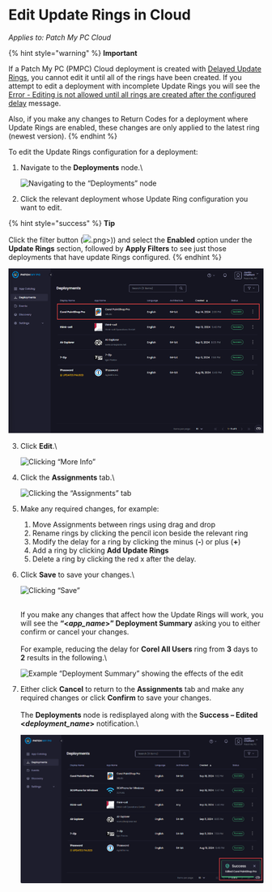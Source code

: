 # Edit Update Rings in Cloud

_Applies to: Patch My PC Cloud_

{% hint style="warning" %}
**Important**

If a Patch My PC (PMPC) Cloud deployment is created with [Delayed Update Rings](how-cloud-update-rings-are-created.md#delayed-update-rings), you cannot edit it until all of the rings have been created. If you attempt to edit a deployment with incomplete  Update Rings you will see the [Error - Editing is not allowed until all rings are created after the configured delay](../../cloud-troubleshooting/troubleshooting-cloud-update-rings/error-editing-is-not-allowed-until-all-rings-are-created-after-the-configured-delay-cloud-error.md) message.

Also, if you make any changes to Return Codes for a deployment where Update Rings are enabled, these changes are only applied to the latest ring (newest version).
{% endhint %}

To edit the Update Rings configuration for a deployment:

1.  Navigate to the **Deployments** node.\


    ![Navigating to the “Deployments” node](/_images/image%20%28434%29.png "Navigating to the \"Deployments\" node")


2. Click the relevant deployment whose Update Ring configuration you want to edit.

{% hint style="success" %}
**Tip**

Click the filter button (![](/_images/image%20%282513).png>)) and select the **Enabled** option under the **Update Rings** section, followed by **Apply Filters** to see just those deployments that have update Rings configured.&#x20;
{% endhint %}

![Clicking the relevant deployment you want to edit](/_images/image%20%282060%29.png "Clicking the relevant deployment you want to edit")

3.  Click **Edit**.\


    ![Clicking “More Info”](/_images/image%20%28436%29.png "Clicking \"More Info\"")


4.  Click the **Assignments** tab.\


    ![Clicking the “Assignments” tab](/_images/image%20%28437%29.png "Clicking the \"Assignments\" tab")


5. Make any required changes, for example:&#x20;
   1. Move Assignments between rings using drag and drop
   2. Rename rings by clicking the pencil icon beside the relevant ring
   3. Modify the delay for a ring by clicking the minus (**-**) or plus (**+**)
   4. Add a ring by clicking **Add Update Rings**
   5. Delete a ring by clicking the red x after the delay.
6.  Click **Save** to save your changes.\


    ![Clicking “Save”](/_images/image%20%28438%29.png "Clicking \"Save\"")

    \
    If you make any changes that affect how the Update Rings will work, you will see the **“<**_**app\_name**_**>” Deployment Summary** asking you to either confirm or cancel your changes.\
    \
    For example, reducing the delay for **Corel All Users** ring from **3** days to **2** results in the following.\


    ![Example “Deployment Summary” showing the effects of the edit](/_images/image%20%28439%29.png "Example \"Deployment Summary\" showing the effects of the edit")


7.  Either click **Cancel** to return to the **Assignments** tab and make any required changes or click **Confirm** to save your changes.\
    \
    The **Deployments** node is redisplayed along with the **Success – Edited <**_**deployment\_name**_**>** notification.\


    ![](/_images/image%20%28440%29.png "")
